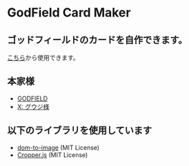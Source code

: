 # GodField Card Maker

## ゴッドフィールドのカードを自作できます。
[こちら](https://lea-151107.github.io/godfield_card_maker/)から使用できます。

## 本家様
- [GODFIELD](https://godfield.net/)
- [X: グウジ様](https://x.com/guuji)

## 以下のライブラリを使用しています
- [dom-to-image](https://github.com/tsayen/dom-to-image) (MIT License)
- [Cropper.js](https://github.com/fengyuanchen/cropperjs) (MIT License)